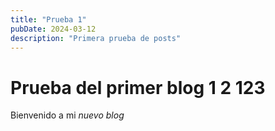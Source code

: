 ```yaml
---
title: "Prueba 1"
pubDate: 2024-03-12
description: "Primera prueba de posts"
---
```


# Prueba del primer blog 1 2 123

Bienvenido a mi _nuevo blog_
